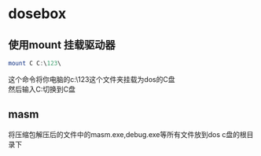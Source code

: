 # **dosebox**
## **使用mount 挂载驱动器**
```powershell
mount C C:\123\
```
这个命令将你电脑的c:\123这个文件夹挂载为dos的C盘  
然后输入C:切换到C盘
## **masm**
将压缩包解压后的文件中的masm.exe,debug.exe等所有文件放到dos c盘的根目录下
